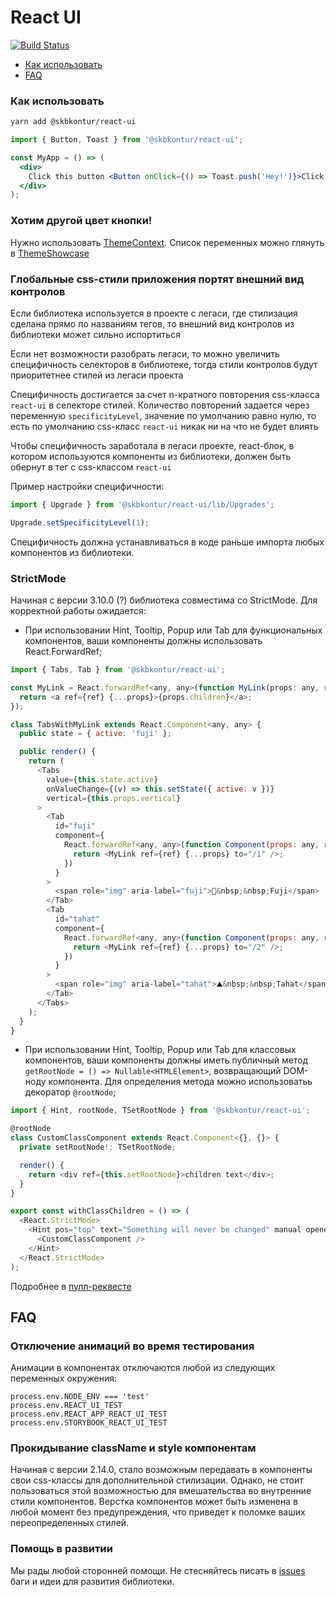 # React UI

[![Build Status](https://tc.skbkontur.ru/app/rest/builds/buildType:FrontendInfrastructure_Packages_RunAll/statusIcon)](https://tc.skbkontur.ru/project.html?projectId=FrontendInfrastructure_Packages_ReactUI&tab=projectOverview)

- [Как использовать](#как-использовать)
- [FAQ](#faq)

### Как использовать

```bash
yarn add @skbkontur/react-ui
```

```jsx harmony static
import { Button, Toast } from '@skbkontur/react-ui';

const MyApp = () => (
  <div>
    Click this button <Button onClick={() => Toast.push('Hey!')}>Click me</Button>
  </div>
);
```

### Хотим другой цвет кнопки!

Нужно использовать [ThemeContext](https://tech.skbkontur.ru/react-ui/#/Customization/ThemeContext). Список переменных можно глянуть в [ThemeShowcase](https://tech.skbkontur.ru/react-ui/#/Customization/ThemeShowcase)

### Глобальные css-стили приложения портят внешний вид контролов

Если библиотека используется в проекте с легаси, где стилизация сделана прямо по названиям тегов, то внешний вид контролов из библиотеки может сильно испортиться

Если нет возможности разобрать легаси, то можно увеличить специфичность селекторов в библиотеке, тогда стили контролов будут приоритетнее стилей из легаси проекта

Специфичность достигается за счет n-кратного повторения css-класса `react-ui` в селекторе стилей. Количество повторений задается через переменную `specificityLevel`, значение по умолчанию равно нулю, то есть по умолчанию css-класс `react-ui` никак ни на что не будет влиять

Чтобы специфичность заработала в легаси проекте, react-блок, в котором используются компоненты из библиотеки, должен быть обернут в тег с css-классом `react-ui`

Пример настройки специфичности:

```js static
import { Upgrade } from '@skbkontur/react-ui/lib/Upgrades';

Upgrade.setSpecificityLevel(1);
```

Специфичность должна устанавливаться в коде раньше импорта любых компонентов из библиотеки.

### StrictMode

Начиная с версии 3.10.0 (?) библиотека совместима со StrictMode. Для корректной работы ожидается:

- При использовании Hint, Tooltip, Popup или Tab для функциональных компонентов, ваши компоненты
должны использовать React.ForwardRef;

```js static
import { Tabs, Tab } from '@skbkontur/react-ui';

const MyLink = React.forwardRef<any, any>(function MyLink(props: any, ref) {
  return <a ref={ref} {...props}>{props.children}</a>;
});

class TabsWithMyLink extends React.Component<any, any> {
  public state = { active: 'fuji' };

  public render() {
    return (
      <Tabs
        value={this.state.active}
        onValueChange={(v) => this.setState({ active: v })}
        vertical={this.props.vertical}
      >
        <Tab
          id="fuji"
          component={
            React.forwardRef<any, any>(function Component(props: any, ref) {
              return <MyLink ref={ref} {...props} to="/1" />;
            })
          }
        >
          <span role="img" aria-label="fuji">🌋&nbsp;&nbsp;Fuji</span>
        </Tab>
        <Tab
          id="tahat"
          component={
            React.forwardRef<any, any>(function Component(props: any, ref) {
              return <MyLink ref={ref} {...props} to="/2" />;
            })
          }
        >
          <span role="img" aria-label="tahat">⛰&nbsp;&nbsp;Tahat</span>
        </Tab>
      </Tabs>
    );
  }
}
```

- При использовании Hint, Tooltip, Popup или Tab для классовых компонентов, ваши компоненты должны
иметь публичный метод `getRootNode = () => Nullable<HTMLElement>`, возвращающий DOM-ноду
компонента. Для определения метода можно использоватьь декоратор `@rootNode`;

```js static
import { Hint, rootNode, TSetRootNode } from '@skbkontur/react-ui';

@rootNode
class CustomClassComponent extends React.Component<{}, {}> {
  private setRootNode!: TSetRootNode;

  render() {
    return <div ref={this.setRootNode}>children text</div>;
  }
}

export const withClassChildren = () => (
  <React.StrictMode>
    <Hint pos="top" text="Something will never be changed" manual opened>
      <CustomClassComponent />
    </Hint>
  </React.StrictMode>
);
```

Подробнее в [пулл-реквесте](https://github.com/skbkontur/retail-ui/pull/2518)

## FAQ

### Отключение анимаций во время тестирования

Анимации в компонентах отключаются любой из следующих переменных окружения:

```static
process.env.NODE_ENV === 'test'
process.env.REACT_UI_TEST
process.env.REACT_APP_REACT_UI_TEST
process.env.STORYBOOK_REACT_UI_TEST
```

### Прокидывание className и style компонентам

Начиная с версии 2.14.0, стало возможным передавать в компоненты свои css-классы для дополнительной стилизации. Однако, не стоит пользоваться этой возможностью для вмешательства во внутренние стили компонентов. Верстка компонентов может быть изменена в любой момент без предупреждения, что приведет к поломке ваших переопределенных стилей.

### Помощь в развитии

Мы рады любой сторонней помощи. Не стесняйтесь писать в [issues](https://github.com/skbkontur/retail-ui/issues)
баги и идеи для развития библиотеки.<br />
